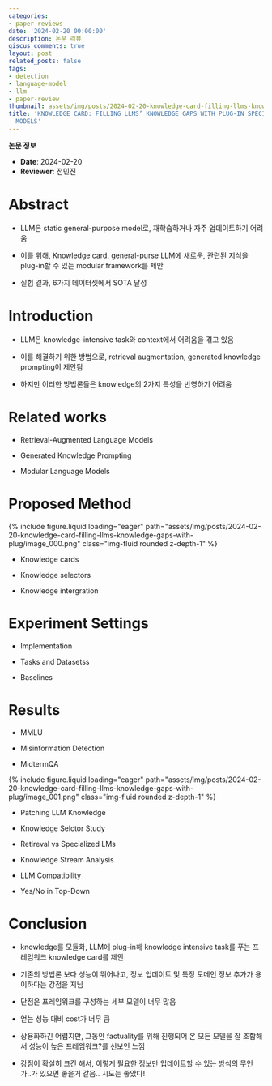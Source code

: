 ```yaml
---
categories:
- paper-reviews
date: '2024-02-20 00:00:00'
description: 논문 리뷰
giscus_comments: true
layout: post
related_posts: false
tags:
- detection
- language-model
- llm
- paper-review
thumbnail: assets/img/posts/2024-02-20-knowledge-card-filling-llms-knowledge-gaps-with-plug/thumbnail.jpg
title: 'KNOWLEDGE CARD: FILLING LLMS’ KNOWLEDGE GAPS WITH PLUG-IN SPECIALIZED LANGUAGE
  MODELS'
---
```


**논문 정보**
- **Date**: 2024-02-20
- **Reviewer**: 전민진

# Abstract

- LLM은 static general-purpose model로, 재학습하거나 자주 업데이트하기 어려움

- 이를 위해, Knowledge card, general-purse LLM에 새로운, 관련된 지식을 plug-in할 수 있는 modular framework를 제안

- 실험 결과, 6가지 데이터셋에서 SOTA 달성 

# Introduction

- LLM은 knowledge-intensive task와 context에서 어려움을 겪고 있음

- 이를 해결하기 위한 방법으로, retrieval augmentation, generated knowledge prompting이 제안됨

- 하지만 이러한 방법론들은 knowledge의 2가지 특성을 반영하기 어려움

# Related works

- Retrieval-Augmented Language Models

- Generated Knowledge Prompting

- Modular Language Models

# Proposed Method

{% include figure.liquid loading="eager" path="assets/img/posts/2024-02-20-knowledge-card-filling-llms-knowledge-gaps-with-plug/image_000.png" class="img-fluid rounded z-depth-1" %}

- Knowledge cards

- Knowledge selectors

- Knowledge intergration

# Experiment Settings

- Implementation

- Tasks and Datasetss

- Baselines

# Results

- MMLU

- Misinformation Detection

- MidtermQA

{% include figure.liquid loading="eager" path="assets/img/posts/2024-02-20-knowledge-card-filling-llms-knowledge-gaps-with-plug/image_001.png" class="img-fluid rounded z-depth-1" %}

- Patching LLM Knowledge

- Knowledge Selctor Study

- Retireval vs Specialized LMs

- Knowledge Stream Analysis

- LLM Compatibility

- Yes/No in Top-Down

# Conclusion

- knowledge를 모듈화, LLM에 plug-in해 knowledge intensive task를 푸는 프레임워크 knowledge card를 제안

- 기존의 방법론 보다 성능이 뛰어나고, 정보 업데이트 및 특정 도메인 정보 추가가 용이하다는 강점을 지님

- 단점은 프레임워크를 구성하는 세부 모델이 너무 많음

- 얻는 성능 대비 cost가 너무 큼

- 상용화하긴 어렵지만, 그동안 factuality를 위해 진행되어 온 모든 모델을 잘 조합해서 성능이 높은 프레임워크?를 선보인 느낌

- 강점이 확실히 크긴 해서, 이렇게 필요한 정보만 업데이트할 수 있는 방식의 무언가..가 있으면 좋을거 같음.. 시도는 좋았다!
